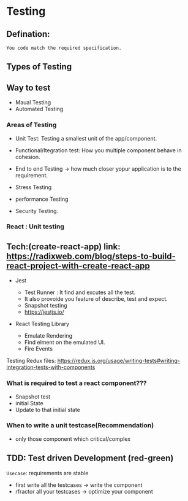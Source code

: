 # Testing
## Defination:
    You code match the required specification.


## Types of Testing
## Way to test
* Maual Testing
* Automated Testing

### Areas of Testing
* Unit Test: Testing a smallest unit of the app/component.
* Functional/Itegration test: How you multiple component behave in cohesion.
* End to end Testing -> how much closer yopur application is to the requirement.

* Stress Testing
* performance Testing
* Security Testing. 

### React : Unit testing
## Tech:(create-react-app) link: https://radixweb.com/blog/steps-to-build-react-project-with-create-react-app
* Jest
    * Test Runner : It find and excutes all the test.
    * It also provoide you feature of describe, test and expect.
    * Snapshot testing
    * https://jestjs.io/

* React Testing Library
    * Emulate Rendering
    * Find elment on the emulated UI.
    * Fire Events  


Testing Redux files: https://redux.js.org/usage/writing-tests#writing-integration-tests-with-components

### What is required to test a react component???
* Snapshot test
* initial State
* Update to that initial state   

### When to write a unit testcase(Recommendation)
* only those component which critical/complex

## TDD: Test driven Development (red-green)
`Usecase`: requirements are stable
* first write all the testcases -> write the component
* rfractor all your testcases -> optimize your component

